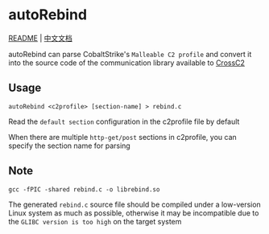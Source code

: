 # autoRebind 

[README](README.md) | [中文文档](README_zh.md)

autoRebind can parse CobaltStrike's `Malleable C2 profile` and convert it into the source code of the communication library available to [CrossC2](https://github.com/gloxec/CrossC2)

## Usage

`autoRebind <c2profile> [section-name] > rebind.c`



Read the `default section` configuration in the c2profile file by default



When there are multiple `http-get/post` sections in c2profile, you can specify the section name for parsing

## Note

`gcc -fPIC -shared rebind.c -o librebind.so`



The generated `rebind.c` source file should be compiled under a low-version Linux system as much as possible, otherwise it may be incompatible due to the `GLIBC version is too high` on the target system

